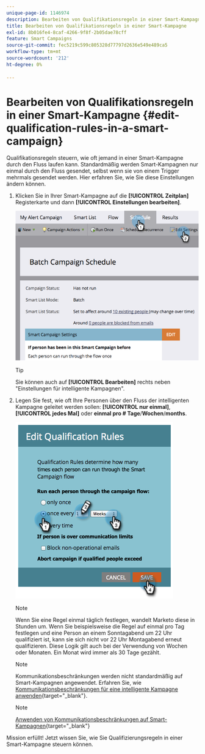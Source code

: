 ```yaml
---
unique-page-id: 1146974
description: Bearbeiten von Qualifikationsregeln in einer Smart-Kampagne - Marketo-Dokumente - Produktdokumentation
title: Bearbeiten von Qualifikationsregeln in einer Smart-Kampagne
exl-id: 8b016fe4-8caf-4266-9f8f-2b05dae78cff
feature: Smart Campaigns
source-git-commit: fec5219c599c805328d77797d2636e549e489ca5
workflow-type: tm+mt
source-wordcount: '212'
ht-degree: 0%

---
```


# Bearbeiten von Qualifikationsregeln in einer Smart-Kampagne {#edit-qualification-rules-in-a-smart-campaign}

Qualifikationsregeln steuern, wie oft jemand in einer Smart-Kampagne durch den Fluss laufen kann. Standardmäßig werden Smart-Kampagnen nur einmal durch den Fluss gesendet, selbst wenn sie von einem Trigger mehrmals gesendet werden. Hier erfahren Sie, wie Sie diese Einstellungen ändern können.

1. Klicken Sie in Ihrer Smart-Kampagne auf die **[!UICONTROL Zeitplan]** Registerkarte und dann **[!UICONTROL Einstellungen bearbeiten]**.

   ![](assets/edit-qualification-rules-in-a-smart-campaign-1.png)

   >[!TIP]
   >
   >Sie können auch auf **[!UICONTROL Bearbeiten]** rechts neben &quot;Einstellungen für intelligente Kampagnen&quot;.

1. Legen Sie fest, wie oft Ihre Personen über den Fluss der intelligenten Kampagne geleitet werden sollen: **[!UICONTROL nur einmal]**, **[!UICONTROL jedes Mal]** oder **einmal pro # Tage**/**Wochen**/**months**.

   ![](assets/edit-qualification-rules-in-a-smart-campaign-2.png)

   >[!NOTE]
   >
   >Wenn Sie eine Regel einmal täglich festlegen, wandelt Marketo diese in Stunden um. Wenn Sie beispielsweise die Regel auf einmal pro Tag festlegen und eine Person an einem Sonntagabend um 22 Uhr qualifiziert ist, kann sie sich nicht vor 22 Uhr Montagabend erneut qualifizieren. Diese Logik gilt auch bei der Verwendung von Wochen oder Monaten. Ein Monat wird immer als 30 Tage gezählt.

   >[!NOTE]
   >
   >Kommunikationsbeschränkungen werden nicht standardmäßig auf Smart-Kampagnen angewendet. Erfahren Sie, wie [Kommunikationsbeschränkungen für eine intelligente Kampagne anwenden](/help/marketo/product-docs/core-marketo-concepts/smart-campaigns/using-smart-campaigns/apply-communication-limits-to-smart-campaign.md){target="_blank"}.

   >[!NOTE]
   >
   >[Anwenden von Kommunikationsbeschränkungen auf Smart-Kampagnen](/help/marketo/product-docs/core-marketo-concepts/smart-campaigns/using-smart-campaigns/apply-communication-limits-to-smart-campaign.md){target="_blank"}

Mission erfüllt! Jetzt wissen Sie, wie Sie Qualifizierungsregeln in einer Smart-Kampagne steuern können.
